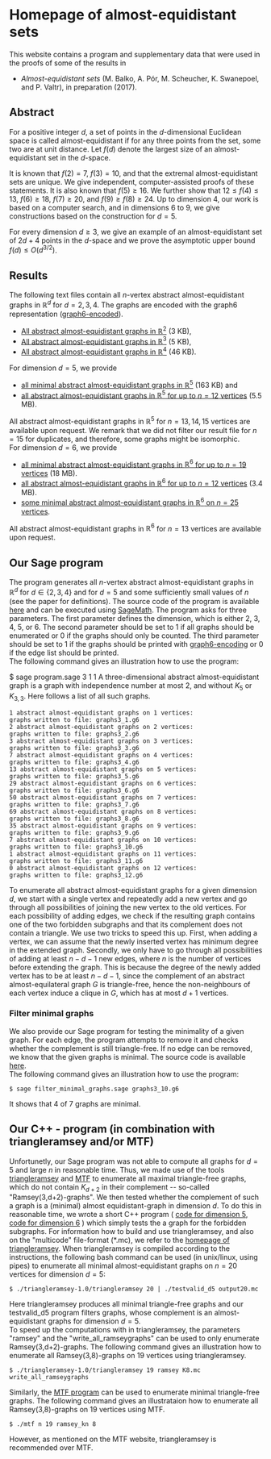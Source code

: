 # Homepage of almost-equidistant sets

This website contains a program and supplementary data that were used in the proofs of some of the results in

*   _Almost-equidistant sets_ (M. Balko, A. Pór, M. Scheucher, K. Swanepoel, and P. Valtr), in preparation (2017).

## Abstract

For a positive integer $d$, a set of points in the $d$-dimensional Euclidean space is called almost-equidistant if for any three points from the set, some two are at unit distance. Let $f(d)$ denote the largest size of an almost-equidistant set in the $d$-space.

It is known that $f(2)=7$, $f(3)=10$, and that the extremal almost-equidistant sets are unique. We give independent, computer-assisted proofs of these statements. It is also known that $f(5) \ge 16$. We further show that $12\leq f(4)\leq 13$, $f(6)\geq 18$, $f(7)\geq 20$, and $f(9)\geq f(8)\geq 24$. Up to dimension $4$, our work is based on a computer search, and in dimensions $6$ to $9$, we give constructions based on the construction for $d=5$.

For every dimension $d \ge 3$, we give an example of an almost-equidistant set of $2d+4$ points in the $d$-space and we prove the asymptotic upper bound $f(d) \le O(d^{3/2})$.

## Results

The following text files contain all $n$-vertex abstract almost-equidistant graphs in $\mathbb{R}^d$ for $d = 2, 3, 4$. The graphs are encoded with the graph6 representation ([graph6-encoded](http://doc.sagemath.org/html/en/reference/graphs/sage/graphs/graph.html#sage.graphs.graph.Graph.graph6_string)).

*   [All abstract almost-equidistant graphs in $\mathbb{R}^2$](data/all_graphs_d2.zip) (3 KB),
*   [All abstract almost-equidistant graphs in $\mathbb{R}^3$](data/all_graphs_d3.zip) (5 KB),
*   [All abstract almost-equidistant graphs in $\mathbb{R}^4$](data/all_graphs_d4.zip) (46 KB).

For dimension $d=5$, we provide

*   [all minimal abstract almost-equidistant graphs in $\mathbb{R}^5$](data/min_graphs_d5.zip) (163 KB) and
*   [all abstract almost-equidistant graphs in $\mathbb{R}^5$ for up to $n=12$ vertices](data/all_graphs_d5_up_n_12.zip) (5.5 MB).

All abstract almost-equidistant graphs in $\mathbb{R}^5$ for $n=13,14,15$ vertices are available upon request. We remark that we did not filter our result file for $n=15$ for duplicates, and therefore, some graphs might be isomorphic.  
For dimension $d=6$, we provide

*   [all minimal abstract almost-equidistant graphs in $\mathbb{R}^6$ for up to $n=19$ vertices](data/min_graphs_d6_up_n_19.zip) (18 MB).
*   [all abstract almost-equidistant graphs in $\mathbb{R}^6$ for up to $n=12$ vertices](data/all_graphs_d6_up_n_12.zip) (3.4 MB).
*   [some minimal abstract almost-equidistant graphs in $\mathbb{R}^6$ on $n=25$ vertices](data/some_graphs_d6_n25.g6).

All abstract almost-equidistant graphs in $\mathbb{R}^6$ for $n=13$ vertices are available upon request.

## Our Sage program

The program generates all $n$-vertex abstract almost-equidistant graphs in $\mathbb{R}^d$ for $d \in \{2,3,4\}$ and for $d=5$ and some sufficiently small values of $n$ (see the paper for definitions). The source code of the program is available [here](data/program.sage) and can be executed using [SageMath](http://www.sagemath.org/). The program asks for three parameters. The first parameter defines the dimension, which is either 2, 3, 4, 5, or 6. The second parameter should be set to 1 if all graphs should be enumerated or 0 if the graphs should only be counted. The third parameter should be set to 1 if the graphs should be printed with [graph6-encoding](http://doc.sagemath.org/html/en/reference/graphs/sage/graphs/graph.html#sage.graphs.graph.Graph.graph6_string) or 0 if the edge list should be printed.  
The following command gives an illustration how to use the program:

$ sage program.sage 3 1 1
A three-dimensional abstract almost-equidistant graph is a graph
with independence number at most 2, and without $K_5$ or $K_{3,3}$.
Here follows a list of all such graphs.

```
1 abstract almost-equidistant graphs on 1 vertices:
graphs written to file: graphs3_1.g6
2 abstract almost-equidistant graphs on 2 vertices:
graphs written to file: graphs3_2.g6
3 abstract almost-equidistant graphs on 3 vertices:
graphs written to file: graphs3_3.g6
7 abstract almost-equidistant graphs on 4 vertices:
graphs written to file: graphs3_4.g6
13 abstract almost-equidistant graphs on 5 vertices:
graphs written to file: graphs3_5.g6
29 abstract almost-equidistant graphs on 6 vertices:
graphs written to file: graphs3_6.g6
50 abstract almost-equidistant graphs on 7 vertices:
graphs written to file: graphs3_7.g6
69 abstract almost-equidistant graphs on 8 vertices:
graphs written to file: graphs3_8.g6
35 abstract almost-equidistant graphs on 9 vertices:
graphs written to file: graphs3_9.g6
7 abstract almost-equidistant graphs on 10 vertices:
graphs written to file: graphs3_10.g6
1 abstract almost-equidistant graphs on 11 vertices:
graphs written to file: graphs3_11.g6
0 abstract almost-equidistant graphs on 12 vertices:
graphs written to file: graphs3_12.g6
```

To enumerate all abstract almost-equidistant graphs for a given dimension $d$, we start with a single vertex and repeatedly add a new vertex and go through all possibilities of joining the new vertex to the old vertices. For each possibility of adding edges, we check if the resulting graph contains one of the two forbidden subgraphs and that its complement does not contain a triangle. We use two tricks to speed this up. First, when adding a vertex, we can assume that the newly inserted vertex has minimum degree in the extended graph. Secondly, we only have to go through all possibilities of adding at least $n-d-1$ new edges, where $n$ is the number of vertices before extending the graph. This is because the degree of the newly added vertex has to be at least $n-d-1$, since the complement of an abstract almost-equilateral graph $G$ is triangle-free, hence the non-neighbours of each vertex induce a clique in $G$, which has at most $d+1$ vertices.

### Filter minimal graphs

We also provide our Sage program for testing the minimality of a given graph. For each edge, the program attempts to remove it and checks whether the complement is still triangle-free. If no edge can be removed, we know that the given graphs is minimal. The source code is available [here](data/filter_minimal_graphs.sage).  
The following command gives an illustration how to use the program:

```$ sage filter_minimal_graphs.sage graphs3_10.g6 ```

It shows that 4 of 7 graphs are minimal.

## Our C++ - program (in combination with triangleramsey and/or MTF)

Unfortunetly, our Sage program was not able to compute all graphs for $d=5$ and large $n$ in reasonable time. Thus, we made use of the tools [triangleramsey](http://caagt.ugent.be/triangleramsey) and [MTF](http://caagt.ugent.be/mtf/) to enumerate all maximal triangle-free graphs, which do not contain $K_{d+2}$ in their complement -- so-called "Ramsey(3,d+2)-graphs". We then tested whether the complement of such a graph is a (minimal) almost equidistant-graph in dimension $d$. To do this in reasonable time, we wrote a short C++ program ( [code for dimension 5](data/testvalid_d5.cpp), [code for dimension 6](data/testvalid_d6.cpp) ) which simply tests the a graph for the forbidden subgraphs. For information how to build and use triangleramsey, and also on the "multicode" file-format (*.mc), we refer to the [homepage of triangleramsey](http://caagt.ugent.be/triangleramsey/). When triangleramsey is compiled according to the instructions, the following bash command can be used (in unix/linux, using pipes) to enumerate all minimal almost-equidistant graphs on $n=20$ vertices for dimension $d=5$:

```$ ./triangleramsey-1.0/triangleramsey 20 | ./testvalid_d5 output20.mc```

Here triangleramsey produces all minimal triangle-free graphs and our testvalid_d5 program filters graphs, whose complement is an almost-equidistant graphs for dimension $d=5$.  
To speed up the computations with in triangleramsey, the parameters "ramsey" and the "write_all_ramseygraphs" can be used to only enumerate Ramsey(3,d+2)-graphs. The following command gives an illustration how to enumerate all Ramsey(3,8)-graphs on 19 vertices using triangleramsey.

```$ ./triangleramsey-1.0/triangleramsey 19 ramsey K8.mc write_all_ramseygraphs```

Similarly, the [MTF program](http://caagt.ugent.be/mtf/) can be used to enumerate minimal triangle-free graphs. The following command gives an illustrataion how to enumerate all Ramsey(3,8)-graphs on 19 vertices using MTF.

```$ ./mtf n 19 ramsey_kn 8```

However, as mentioned on the MTF website, triangleramsey is recommended over MTF.